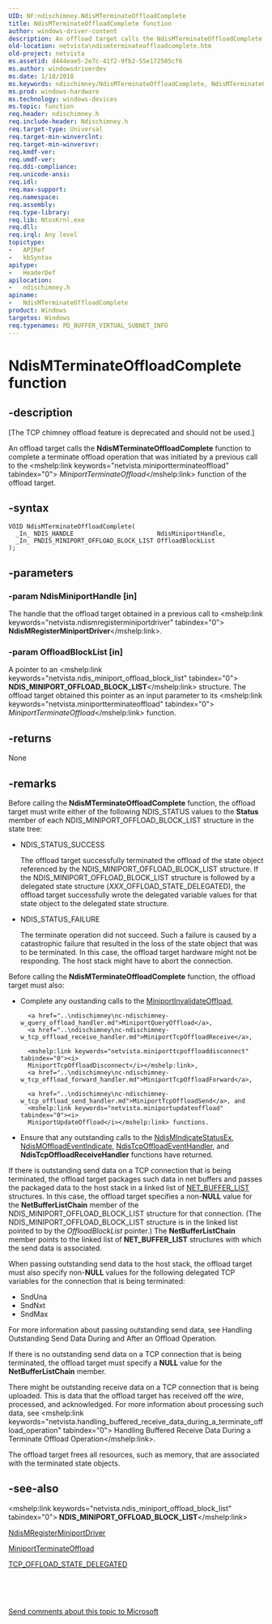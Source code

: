 ```yaml
---
UID: NF:ndischimney.NdisMTerminateOffloadComplete
title: NdisMTerminateOffloadComplete function
author: windows-driver-content
description: An offload target calls the NdisMTerminateOffloadComplete function to complete a terminate offload operation that was initiated by a previous call to the MiniportTerminateOffload function of the offload target.
old-location: netvista\ndismterminateoffloadcomplete.htm
old-project: netvista
ms.assetid: d444eae5-2e7c-41f2-9fb2-55e172505cf6
ms.author: windowsdriverdev
ms.date: 1/18/2018
ms.keywords: ndischimney/NdisMTerminateOffloadComplete, NdisMTerminateOffloadComplete function [Network Drivers Starting with Windows Vista], NdisMTerminateOffloadComplete, tcp_chim_ndis_func_3e692d5c-5cad-4567-8639-76f97bf2e39c.xml, netvista.ndismterminateoffloadcomplete
ms.prod: windows-hardware
ms.technology: windows-devices
ms.topic: function
req.header: ndischimney.h
req.include-header: Ndischimney.h
req.target-type: Universal
req.target-min-winverclnt: 
req.target-min-winversvr: 
req.kmdf-ver: 
req.umdf-ver: 
req.ddi-compliance: 
req.unicode-ansi: 
req.idl: 
req.max-support: 
req.namespace: 
req.assembly: 
req.type-library: 
req.lib: NtosKrnl.exe
req.dll: 
req.irql: Any level
topictype: 
-	APIRef
-	kbSyntax
apitype: 
-	HeaderDef
apilocation: 
-	ndischimney.h
apiname: 
-	NdisMTerminateOffloadComplete
product: Windows
targetos: Windows
req.typenames: PD_BUFFER_VIRTUAL_SUBNET_INFO
---
```


# NdisMTerminateOffloadComplete function


## -description


<p class="CCE_Message">[The TCP chimney offload feature is deprecated and should not be used.]

An offload target calls the 
  <b>NdisMTerminateOffloadComplete</b> function to complete a terminate offload operation that was initiated
  by a previous call to the 
  <mshelp:link keywords="netvista.miniportterminateoffload" tabindex="0"><i>
  MiniportTerminateOffload</i></mshelp:link> function of the offload target.


## -syntax


````
VOID NdisMTerminateOffloadComplete(
  _In_ NDIS_HANDLE                       NdisMiniportHandle,
  _In_ PNDIS_MINIPORT_OFFLOAD_BLOCK_LIST OffloadBlockList
);
````


## -parameters




### -param NdisMiniportHandle [in]

The handle that the offload target obtained in a previous call to 
     <mshelp:link keywords="netvista.ndismregisterminiportdriver" tabindex="0"><b>
     NdisMRegisterMiniportDriver</b></mshelp:link>.


### -param OffloadBlockList [in]

A pointer to an 
     <mshelp:link keywords="netvista.ndis_miniport_offload_block_list" tabindex="0"><b>
     NDIS_MINIPORT_OFFLOAD_BLOCK_LIST</b></mshelp:link> structure. The offload target obtained this pointer as an input
     parameter to its 
     <mshelp:link keywords="netvista.miniportterminateoffload" tabindex="0"><i>
     MiniportTerminateOffload</i></mshelp:link> function.


## -returns


None



## -remarks


Before calling the 
    <b>NdisMTerminateOffloadComplete</b> function, the offload target must write either of the following
    NDIS_STATUS values to the 
    <b>Status</b> member of each NDIS_MINIPORT_OFFLOAD_BLOCK_LIST structure in the state tree:
<ul>
<li>
NDIS_STATUS_SUCCESS

The offload target successfully terminated the offload of the state object referenced by the
      NDIS_MINIPORT_OFFLOAD_BLOCK_LIST structure. If the NDIS_MINIPORT_OFFLOAD_BLOCK_LIST structure is
      followed by a delegated state structure (<i>XXX</i>_OFFLOAD_STATE_DELEGATED), the offload target successfully wrote the delegated variable
      values for that state object to the delegated state structure.

</li>
<li>
NDIS_STATUS_FAILURE

The terminate operation did not succeed. Such a failure is caused by a catastrophic failure that
      resulted in the loss of the state object that was to be terminated. In this case, the offload target
      hardware might not be responding. The host stack might have to abort the connection.

</li>
</ul>Before calling the 
    <b>NdisMTerminateOffloadComplete</b> function, the offload target must also:
<ul>
<li>
Complete any oustanding calls to the 
      <a href="..\ndischimney\nc-ndischimney-w_invalidate_offload_handler.md">MiniportInvalidateOffload</a>,
      
      <a href="..\ndischimney\nc-ndischimney-w_query_offload_handler.md">MiniportQueryOffload</a>, 
      <a href="..\ndischimney\nc-ndischimney-w_tcp_offload_receive_handler.md">MiniportTcpOffloadReceive</a>,
      
      <mshelp:link keywords="netvista.miniporttcpoffloaddisconnect" tabindex="0"><i>
      MiniportTcpOffloadDisconnect</i></mshelp:link>, 
      <a href="..\ndischimney\nc-ndischimney-w_tcp_offload_forward_handler.md">MiniportTcpOffloadForward</a>,
      
      <a href="..\ndischimney\nc-ndischimney-w_tcp_offload_send_handler.md">MiniportTcpOffloadSend</a>, and 
      <mshelp:link keywords="netvista.miniportupdateoffload" tabindex="0"><i>
      MiniportUpdateOffload</i></mshelp:link> functions.

</li>
<li>
Ensure that any outstanding calls to the 
      <a href="..\ndis\nf-ndis-ndismindicatestatusex.md">NdisMIndicateStatusEx</a>, 
      <a href="..\ndischimney\nf-ndischimney-ndismoffloadeventindicate.md">NdisMOffloadEventIndicate</a>, 
      <a href="..\ndischimney\nc-ndischimney-ndis_tcp_offload_event_indicate.md">NdisTcpOffloadEventHandler</a>,
      and 
      <mshelp:link keywords="netvista.ndistcpoffloadreceivehandler" tabindex="0"><b>
      NdisTcpOffloadReceiveHandler</b></mshelp:link> functions have returned.

</li>
</ul>If there is outstanding send data on a TCP connection that is being terminated, the offload target
    packages such data in net buffers and passes the packaged data to the host stack in a linked list of 
    <a href="..\ndis\ns-ndis-_net_buffer_list.md">NET_BUFFER_LIST</a> structures. In this case,
    the offload target specifies a non-<b>NULL</b> value for the 
    <b>NetBufferListChain</b> member of the NDIS_MINIPORT_OFFLOAD_BLOCK_LIST structure for that connection.
    (The NDIS_MINIPORT_OFFLOAD_BLOCK_LIST structure is in the linked list pointed to by the 
    <i>OffloadBlockList</i> pointer.) The 
    <b>NetBufferListChain</b> member points to the linked list of 
    <b>NET_BUFFER_LIST</b> structures with which the
    send data is associated.

When passing outstanding send data to the host stack, the offload target must also specify non-<b>NULL</b>
    values for the following delegated TCP variables for the connection that is being terminated:
<ul>
<li>
SndUna

</li>
<li>
SndNxt

</li>
<li>
SndMax

</li>
</ul>For more information about passing outstanding send data, see 
    <mshelp:link keywords="netvista.handling_outstanding_send_data_during_and_after_an_offload_operation" tabindex="0">
    Handling Outstanding Send Data During and After an Offload Operation</mshelp:link>.

If there is no outstanding send data on a TCP connection that is being terminated, the offload target
    must specify a <b>NULL</b> value for the 
    <b>NetBufferListChain</b> member.

There might be outstanding receive data on a TCP connection that is being uploaded. This is data that
    the offload target has received off the wire, processed, and acknowledged. For more information about
    processing such data, see 
    <mshelp:link keywords="netvista.handling_buffered_receive_data_during_a_terminate_offload_operation" tabindex="0">
    Handling Buffered Receive Data During a Terminate Offload Operation</mshelp:link>.

The offload target frees all resources, such as memory, that are associated with the terminated state
    objects.



## -see-also

<mshelp:link keywords="netvista.ndis_miniport_offload_block_list" tabindex="0"><b>
   NDIS_MINIPORT_OFFLOAD_BLOCK_LIST</b></mshelp:link>

<a href="..\ndis\nf-ndis-ndismregisterminiportdriver.md">NdisMRegisterMiniportDriver</a>

<a href="..\ndischimney\nc-ndischimney-w_terminate_offload_handler.md">MiniportTerminateOffload</a>

<a href="..\ndischimney\ns-ndischimney-_tcp_offload_state_delegated.md">TCP_OFFLOAD_STATE_DELEGATED</a>

 

 

<a href="mailto:wsddocfb@microsoft.com?subject=Documentation%20feedback [netvista\netvista]:%20NdisMTerminateOffloadComplete function%20 RELEASE:%20(1/18/2018)&amp;body=%0A%0APRIVACY STATEMENT%0A%0AWe use your feedback to improve the documentation. We don't use your email address for any other purpose, and we'll remove your email address from our system after the issue that you're reporting is fixed. While we're working to fix this issue, we might send you an email message to ask for more info. Later, we might also send you an email message to let you know that we've addressed your feedback.%0A%0AFor more info about Microsoft's privacy policy, see http://privacy.microsoft.com/en-us/default.aspx." title="Send comments about this topic to Microsoft">Send comments about this topic to Microsoft</a>

